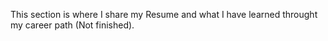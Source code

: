 This section is where I share my Resume and what I have learned throught my career path (Not finished).
